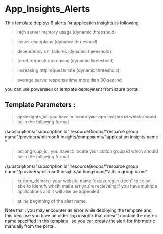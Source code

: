 # App_Insights_Alerts 

This template deploys 6 alerts for application insights as following :

> high server memory usage (dynamic threeshold)

> server exceptions (dynamic threeshold)

> dependency call failures (dynamic threeshold)

> failed requests increasing (dynamic threeshold)

> increasing http requests rate (dynamic threeshold)

> average server response time more than 30 second

you can use powershell or template deployment from azure portal 

Template Parameters :
---------------------

> appinsights_id : you have to locate your app insights id which should be in the following format 

/subscriptions/"subscription id"/resourceGroups/"resource group name"/providers/microsoft.insights/components/"application insights name "

> actiongroup_id : you have to locate your action group id which should be in the following format 

/subscriptions/"subscription id"/resourceGroups/"resource group name"/providers/microsoft.insights/actiongroups/"action group name"

> custom_domain : your website name "ex:azureguru.tech" to be be able to identify whcih mail alert you're recieveing if you have multiple applications and it will also be appended 

> at the beginning of the alert name.

Note that : you may encounter an error while deploying the template and this because you have an older app insights that doesn't contain the metric name specified in this template , so you can create the alert for this metric manually from the portal.
